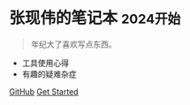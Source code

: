 <!-- _coverpage.md -->

[//]: # (![logo]&#40;_media/icon.svg&#41;)

# 张现伟的笔记本 <small>2024开始</small>

> 年纪大了喜欢写点东西。

- 工具使用心得
- 有趣的疑难杂症

[GitHub](https://github.com/ld-2022/notepad)
[Get Started](codeSigning)
